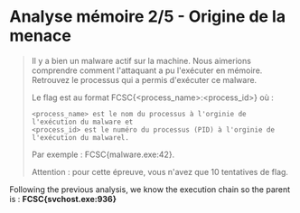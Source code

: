 # Analyse mémoire 2/5 - Origine de la menace
> Il y a bien un malware actif sur la machine. Nous aimerions comprendre comment l'attaquant a pu l'exécuter en mémoire. Retrouvez le processus qui a permis d'exécuter ce malware.
>
> Le flag est au format FCSC{<process_name>:<process_id>} où :
>
>     <process_name> est le nom du processus à l'orginie de l'exécution du malware et
>     <process_id> est le numéro du processus (PID) à l'orginie de l'exécution du malwarel.
>
> Par exemple : FCSC{malware.exe:42}.
>
> Attention : pour cette épreuve, vous n'avez que 10 tentatives de flag.

Following the previous analysis, we know the execution chain so the parent is : **FCSC{svchost.exe:936}**